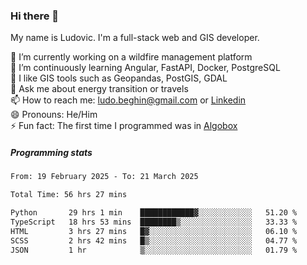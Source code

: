 ### Hi there 👋

My name is Ludovic. I'm a full-stack web and GIS developer.

 🔭 I’m currently working on a wildfire management platform<br/>
 🌱 I’m continuously learning Angular, FastAPI, Docker, PostgreSQL<br/>
 👯 I like GIS tools such as Geopandas, PostGIS, GDAL<br/>
 💬 Ask me about energy transition or travels<br/>
 📫 How to reach me: ludo.beghin@gmail.com or [Linkedin](https://www.linkedin.com/in/ludovic-beghin/)<br/>
 😄 Pronouns: He/Him<br/>
 ⚡ Fun fact: The first time I programmed was in [Algobox](https://fr.wikipedia.org/wiki/Algobox)<br/>

##### Programming stats
<!--START_SECTION:waka-->

```txt
From: 19 February 2025 - To: 21 March 2025

Total Time: 56 hrs 27 mins

Python       29 hrs 1 min    ████████████▓░░░░░░░░░░░░   51.20 %
TypeScript   18 hrs 53 mins  ████████▒░░░░░░░░░░░░░░░░   33.33 %
HTML         3 hrs 27 mins   █▓░░░░░░░░░░░░░░░░░░░░░░░   06.10 %
SCSS         2 hrs 42 mins   █▒░░░░░░░░░░░░░░░░░░░░░░░   04.77 %
JSON         1 hr            ▒░░░░░░░░░░░░░░░░░░░░░░░░   01.79 %
```

<!--END_SECTION:waka-->
